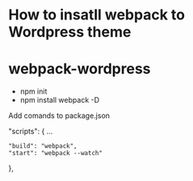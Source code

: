 <h1>How to insatll webpack to Wordpress theme</h1>

# webpack-wordpress


<ul>
  <li>npm init</li>
  <li>npm install webpack -D</li>
</ul>

<p>Add comands to <span>package.json</span></p>


  "scripts": {
	...
 
	"build": "webpack",
	"start": "webpack --watch"
},

